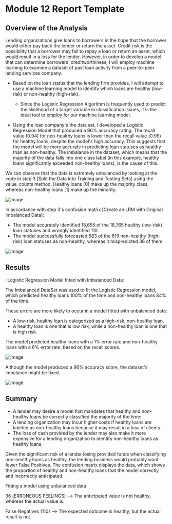 # Module 12 Report Template

## Overview of the Analysis

Lending organizations give loans to borrowers in the hope that the borrower would either pay back the lender or return the asset. Credit risk is the possibility that a borrower may fail to repay a loan or return an asset, which would result in a loss for the lender. However, in order to develop a model that can determine borrowers' creditworthiness, I will employ machine learning to examine a dataset of past loan activity from a peer-to-peer lending services company.

- Based on the loan status that the lending firm provides, I will attempt to use a machine learning model to identify which loans are healthy (low-risk) or non-healthy (high-risk).
    - Since the Logistic Regression Algorithm is frequently used to predict the likelihood of a target variable in classification issues, it is the ideal tool to employ for our machine learning model.

- Using the loan company's the data set, I developed a Logistic Regression Model that produced a 96% accuracy rating. The recall value (0.94) for non-healthy loans is lower than the recall value (0.99) for healthy loans, despite the model's high accuracy. This suggests that the model will be more accurate in predicting loan statuses as healthy than as non-healthy. The imbalance in the dataset, which means that the majority of the data falls into one class label (in this example, healthy loans significantly exceeded non-healthy loans), is the cause of this.

We can observe that the data is extremely unbalanced by looking at the code in step 3 [Split the Data into Training and Testing Sets] using the value_counts method. Healthy loans [0] make up the majority class, whereas non-healthy loans [1] make up the minority:

![image](https://github.com/user-attachments/assets/4a730be4-b57e-44af-8cdc-8c09ed4a7b47)

In accordance with step 3's confusion matrix [Create an LRM with Original Imbalanced Data]:

- The model accurately identified 18,655 of the 18,765 healthy (low-risk) loan statuses and wrongly identified 110.
- The model successfully forecasted 583 of the 619 non-healthy (high-risk) loan statuses as non-healthy, whereas it mispredicted 36 of them.

![image](https://github.com/user-attachments/assets/ba185eee-af8b-4d53-a60c-405af20ed958)


## Results

-Logistic Regression Model fitted with Imbalanced Data:
                                           
The Imbalanced DataSet was used to fit the Logistic Regression model, which predicted healthy loans 100% of the time and non-healthy loans 84% of the time.

These errors are more likely to occur in a model fitted with unbalanced data:
- A low-risk, healthy loan is categorized as a high-risk, non-healthy loan.
- A healthy loan is one that is low risk, while a non-healthy loan is one that is high risk.

The model predicted healthy loans with a 1% error rate and non-healthy loans with a 6% error rate, based on the recall scores.

![image](https://github.com/user-attachments/assets/cc52cefa-8834-4a7c-8bf4-fbe944eac078)

Although the model produced a 96% accuracy score, the dataset's imbalance might be fixed.

![image](https://github.com/user-attachments/assets/68fcfe9c-7aaf-4915-894e-0132c2a45a7f)

## Summary

- A lender may desire a model that mandates that healthy and non-healthy loans be correctly classified the majority of the time:
- A lending organization may incur higher costs if healthy loans are labeled as non-healthy loans because it may result in a loss of clients.
- The loss of cash provided by the lender may also make it more expensive for a lending organization to identify non-healthy loans as healthy loans.

Given the significant risk of a lender losing provided funds when classifying non-healthy loans as healthy, the lending business would probably want fewer False Positives. The confusion matrix displays the data, which shows the proportion of healthy and non-healthy loans that the model correctly and incorrectly anticipated.

Fitting a model using unbalanced data

36 (ERRONEOUS FEELINGS) --> The anticipated value is not healthy, whereas the actual value is.

False Negatives (110) --> The expected outcome is healthy, but the actual result is not.
